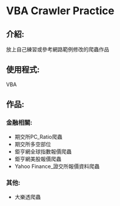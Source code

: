 # VBA Crawler Practice
## 介紹:
放上自己練習或參考網路範例修改的爬蟲作品
## 使用程式:
VBA
## 作品:
### 金融相關:
* 期交所PC_Ratio爬蟲
* 期交所多空部位
* 鉅亨網全球指數報價爬蟲
* 鉅亨網美股報價爬蟲
* Yahoo Finance_證交所報價資料爬蟲
### 其他:
* 大樂透爬蟲
